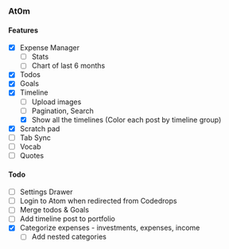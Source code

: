 ### At0m

#### Features

- [x] Expense Manager
  - [ ] Stats
  - [ ] Chart of last 6 months
- [x] Todos
- [x] Goals
- [x] Timeline
  - [ ] Upload images
  - [ ] Pagination, Search
  - [x] Show all the timelines (Color each post by timeline group)
- [x] Scratch pad
- [ ] Tab Sync
- [ ] Vocab
- [ ] Quotes

#### Todo

- [ ] Settings Drawer
- [ ] Login to Atom when redirected from Codedrops
- [ ] Merge todos & Goals
- [ ] Add timeline post to portfolio
- [x] Categorize expenses - investments, expenses, income
  - [ ] Add nested categories
